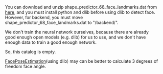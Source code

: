 You can download and unzip shape_predictor_68_face_landmarks.dat from [here](http://dlib.net/files/shape_predictor_68_face_landmarks.dat.bz2), and you must install python and dlib before using dlib to detect face. However, for backend, you must move shape_predictor_68_face_landmarks.dat to "/backend/". 

We don't train the neural network ourselves, because there are already good enough open models (e.g. dlib) for us to use, and we don't have enough data to train a good enough network. 

So, this catalog is empty.

[FacePoseEstimation](https://github.com/Merle314/FacePoseEstimation)(using dlib) may can be better to calculate 3 degrees of freedom face angle. 
